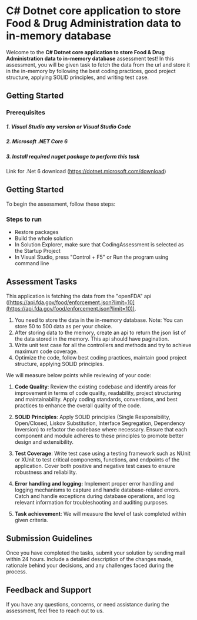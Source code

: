 
# C# Dotnet core application to store Food & Drug Administration data to in-memory database

Welcome to the **C# Dotnet core application to store Food & Drug Administration data to in-memory database** assessment test! In this assessment, you will be given task to fetch the data from the url and store it in the in-memory by following the best coding practices, good project structure, applying SOLID principles, and writing test case.

## Getting Started

### Prerequisites

##### 1. Visual Studio any version or Visual Studio Code
##### 2. Microsoft .NET Core 6 
##### 3. Install required nuget package to perform this task  

Link for .Net 6 download (https://dotnet.microsoft.com/download)

## Getting Started

To begin the assessment, follow these steps:

### Steps to run

- Restore packages
- Build the whole solution
- In Solution Explorer, make sure that CodingAssessment is selected as the Startup Project
- In Visual Studio, press "Control + F5" or Run the program using command line

## Assessment Tasks

This application is fetching the data from the "openFDA" api ([https://api.fda.gov/food/enforcement.json?limit=10](https://api.fda.gov/food/enforcement.json?limit=10)). 

 1. You need to store the data in the in-memory database. Note: You can store 50 to 500 data as per your choice.
 2. After storing data to the memory, create an api to return the json list of the data stored in the memory. This api should have pagination.
 3. Write unit test case for all the controllers and methods and try to achieve maximum code coverage. 
 4. Optimize the code, follow best coding practices, maintain good project structure, applying SOLID principles.

We will measure below points while reviewing of your code:

1. **Code Quality**: Review the existing codebase and identify areas for improvement in terms of code quality, readability, project structuring and maintainability. Apply coding standards, conventions, and best practices to enhance the overall quality of the code. 

2. **SOLID Principles**: Apply SOLID principles (Single Responsibility, Open/Closed, Liskov Substitution, Interface Segregation, Dependency Inversion) to refactor the codebase where necessary. Ensure that each component and module adheres to these principles to promote better design and extensibility.

3. **Test Coverage**: Write test case using a testing framework such as NUnit or XUnit to test critical components, functions, and endpoints of the application. Cover both positive and negative test cases to ensure robustness and reliability.

4.   **Error handling and logging:**  Implement proper error handling and logging mechanisms to capture and handle database-related errors. Catch and handle exceptions during database operations, and log relevant information for troubleshooting and auditing purposes.

5. **Task achievement**: We will measure the level of task completed within given criteria.

## Submission Guidelines

Once you have completed the tasks, submit your solution by sending mail within 24 hours. Include a detailed description of the changes made, rationale behind your decisions, and any challenges faced during the process.

## Feedback and Support

If you have any questions, concerns, or need assistance during the assessment, feel free to reach out to us.